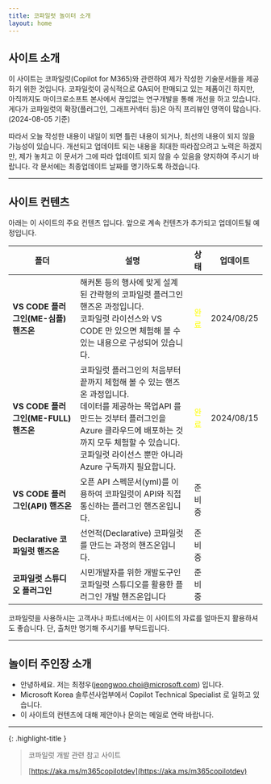 ```yaml
---
title: 코파일럿 놀이터 소개
layout: home
---
```


## 사이트 소개

이 사이트는 코파일럿(Copilot for M365)와 관련하여 제가 작성한 기술문서들을 제공하기 위한 것입니다. 코파일럿이 공식적으로 GA되어 판매되고 있는 제품이긴 하지만, 아직까지도 마이크로소프트 본사에서 끊임없는 연구개발을 통해 개선을 하고 있습니다. 게다가 코파일럿의 확장(플러그인, 그래프커넥터 등)은 아직 프리뷰인 영역이 많습니다. (2024-08-05 기준)

따라서 오늘 작성한 내용이 내일이 되면 틀린 내용이 되거나, 최선의 내용이 되지 않을 가능성이 있습니다. 개선되고 업데이트 되는 내용을 최대한 따라잡으려고 노력은 하겠지만, 제가 놓치고 이 문서가 그에 따라 업데이트 되지 않을 수 있음을 양지하여 주시기 바랍니다. 각 문서에는 최종업데이트 날짜를 명기하도록 하겠습니다.

---

## 사이트 컨텐츠

아래는 이 사이트의 주요 컨텐츠 입니다. 앞으로 계속 컨텐츠가 추가되고 업데이트될 예정입니다.

|폴더|설명|상태|업데이트|
|---|---|:---:|:---:|
| **VS CODE 플러그인(ME-심플) 핸즈온** | 해커톤 등의 행사에 맞게 설계된 간략형의 코파일럿 플러그인 핸즈온 과정입니다. <br/> 코파일럿 라이선스와 VS CODE 만 있으면 체험해 볼 수 있는 내용으로 구성되어 있습니다. | <span style="color:yellow">완료</span> |2024/08/25|
| **VS CODE 플러그인(ME-FULL) 핸즈온** | 코파일럿 플러그인의 처음부터 끝까지 체험해 볼 수 있는 핸즈온 과정입니다. <br/> 데이터를 제공하는 목업API 를 만드는 것부터 플러그인을 Azure 클라우드에 배포하는 것까지 모두 체험할 수 있습니다. <br/> 코파일럿 라이선스 뿐만 아니라 Azure 구독까지 필요합니다. | <span style="color:yellow">완료</span> |2024/08/15|
| **VS CODE 플러그인(API) 핸즈온** | 오픈 API 스펙문서(yml)를 이용하여 코파일럿이 API와 직접 통신하는 플러그인 핸즈온입니다. | 준비중 ||
| **Declarative 코파일럿 핸즈온** | 선언적(Declarative) 코파일럿를 만드는 과정의 핸즈온입니다. | 준비중 ||
| **코파일럿 스튜디오 플러그인** | 시민개발자를 위한 개발도구인 코파일럿 스튜디오를 활용한 플러그인 개발 핸즈온입니다 | 준비중 ||

코파일럿을 사용하시는 고객사나 파트너에서는 이 사이트의 자료를 얼마든지 활용하셔도 좋습니다. 단, 출처만 명기해 주시기를 부탁드립니다.

---

## 놀이터 주인장 소개

- 안녕하세요. 저는 최정우(jeongwoo.choi@microsoft.com) 입니다. 
- Microsoft Korea 솔루션사업부에서 Copilot Technical Specialist 로 일하고 있습니다. 
- 이 사이트의 컨텐츠에 대해 제안이나 문의는 메일로 연락 바랍니다. 

---

{: .highlight-title }
> 코파일럿 개발 관련 참고 사이트
>
> [https://aka.ms/m365copilotdev](https://aka.ms/m365copilotdev)

